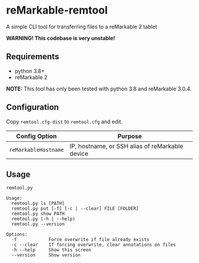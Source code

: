 # reMarkable-remtool

A simple CLI tool for transferring files to a reMarkable 2 tablet

**WARNING! This codebase is very unstable!**

## Requirements

- python 3.8+
- reMarkable 2

**NOTE:** This tool has only been tested with python 3.8 and reMarkable 3.0.4.

## Configuration

Copy `remtool.cfg-dist` to `remtool.cfg` and edit.

|Config Option|Purpose|
-|-
`reMarkableHostname`|IP, hostname, or SSH alias of reMarkable device

## Usage

```
remtool.py

Usage:
  remtool.py ls [PATH]
  remtool.py put [-f] [-c | --clear] FILE [FOLDER]
  remtool.py show PATH
  remtool.py (-h | --help)
  remtool.py --version

Options:
  -f            Force overwrite if file already exists
  -c --clear    If forcing overwrite, clear annotations on files
  -h --help     Show this screen
  --version     Show version
```
